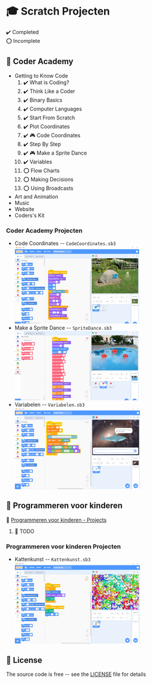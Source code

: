 # :mortar_board: Scratch Projecten

:heavy_check_mark: Completed  
:o: Incomplete

## :beginner: Coder Academy

- Getting to Know Code
  1. :heavy_check_mark: What is Coding?
  2. :heavy_check_mark: Think Like a Coder
  3. :heavy_check_mark: Binary Basics
  4. :heavy_check_mark: Computer Languages
  5. :heavy_check_mark: Start From Scratch
  6. :heavy_check_mark: Plot Coordinates
  7. :heavy_check_mark: :video_game: Code Coordinates
  8. :heavy_check_mark: Step By Step
  9. :heavy_check_mark: :video_game: Make a Sprite Dance
  10. :heavy_check_mark: Variables
  11. :o: Flow Charts
  12. :o: Making Decisions
  13. :o: Using Broadcasts
- Art and Animation
- Music
- Website
- Coders's Kit

### Coder Academy Projecten

- Code Coordinates -- `CodeCoordinates.sb3`  
  ![Code Coordinates Scratch project](screenshots/CodeCoordinates.jpg)
- Make a Sprite Dance -- `SpriteDance.sb3`  
  ![Make a Sprite Dance Scratch project](screenshots/SpriteDance.jpg)
- Variabelen -- `Variabelen.sb3`  
  ![Variabelen Scratch project](screenshots/Variabelen.jpg)

## :beginner: Programmeren voor kinderen

:link: [Programmeren voor kinderen - Projects](https://www.lannoo.be/nl/programmeren-voor-kinderen-projects-0)

1. :construction: TODO

### Programmeren voor kinderen Projecten

- Kattenkunst -- `Kattenkunst.sb3`  
  ![Kattenkunst Scratch project](screenshots/Kattenkunst.jpg)

## :page_with_curl: License

The source code is free -- see the [LICENSE](LICENSE) file for details

